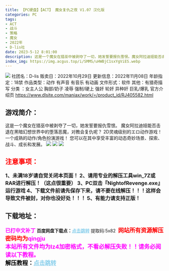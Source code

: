 ```yaml
---
title: 【PC硬盘】【ACT】 魔女复仇之夜 V1.07 汉化版
categories: PC
tags:
- ACT
- 战斗
- 策略
- 魔女
- 2022年
- D-lis社
date: 2023-5-12 8:01:00
description: 这是一个魔女在猎巫中被剥夺了一切，她发誓要报仇雪恨。魔女阿拉迪娅能否击退在黑暗幻想世界中的堕落恶魔，对教会复仇呢？2D灵魂级别的エロ动作游戏！一个成熟的动作/角色扮演游戏！
index_img: https://img.acgus.top/i/SMMS/uHWBjC1sxYgViES.webp
---
```

![](https://img.acgus.top/i/SMMS/uHWBjC1sxYgViES.webp)
社团名：D-lis
贩卖日：2022年10月29日
更新信息：2022年11月08日
年龄指定：18禁
作品类型：动作 有声音 有音乐 有动画
文件形式：软件
其他：有猎奇描写
分类 ：女主人公 胸部/奶子 凌辱 强制/硬上 强奸 轮奸 异种奸 巨乳/爆乳
官方介绍页
https://www.dlsite.com/maniax/work/=/product_id/RJ405582.html

## 游戏简介：
这是一个魔女在猎巫中被剥夺了一切，她发誓要报仇雪恨。
魔女阿拉迪娅能否击退在黑暗幻想世界中的堕落恶魔，对教会复仇呢？
2D灵魂级别的エロ动作游戏！一个成熟的动作/角色扮演游戏！
您可以在其中享受丰富的动态奇妙场景、探索、战斗、成长和发展。
![](https://img.acgus.top/i/SMMS/RsxGqHdkL3COeTW.webp)
![](https://img.acgus.top/i/SMMS/ROBxANDfVPIr2MU.webp)
![](https://img.acgus.top/i/SMMS/DKxIoNyFLkhdO.webp)






## <font color=#FF0000 >注意事项：</font>
<font size=3><b>1、未满18岁请自觉关闭本页面！
2、请用专业的解压工具win_7Z或RAR进行解压！（这点很重要）
3、PC双击『NightofRevenge.exe』运行游戏
4、下载文件前请先保存下来，请不要在线解压！！！这样会导致文件被封，对你也没好处！！！
5、有能力请支持正版！</b></font>

## 下载地址：
<font color=#FF00FF size=3><b>已打中文补丁</b></font>
<b>百度网盘下载点：</b><a href="https://pan.baidu.com/s/1AaPUPOCWQZX-Wxpsx-tOlA?pwd=5x82" style="color: #87CEEB;"><b>点击跳转</b></a> 提取码:5x82
<a style="padding: 0" href="https://post.qingju.org/AD/"><img style="max-width:100%" src="https://img.acgus.top/i/2024/07/478f689b8021d8d499ab43d21acf137a.gif" alt=""></a>
<b><font color=#FF0000 size=4>网站所有资源解压密码均为</b></font><b><font color=#FF00FF size=4>qingju</font><font color=#FF0000 ></font></b><br><b><font color=#FF00FF size=4>本站所有文件均为lz4加密格式，不看必解压失败！！请务必阅读以下教程。</b></font><br><b><font color=#000 size=4>解压教程：</b><a href="https://post.qingju.org/tutorial/000/" style="color: #87CEEB;"><b>点击跳转</b></a>
